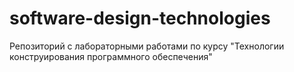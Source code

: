# software-design-technologies
Репозиторий с лабораторными работами по курсу "Технологии конструирования программного обеспечения"
